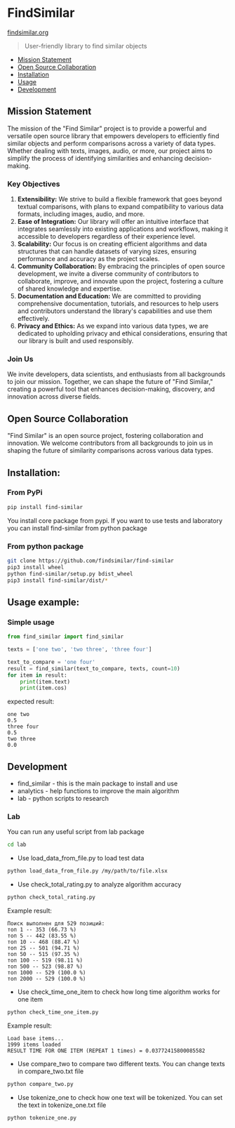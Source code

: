 # FindSimilar

[findsimilar.org][homepage]

> User-friendly library to find similar objects

* [Mission Statement][mission_statement]
* [Open Source Collaboration][open_source_collaboration]
* [Installation][installation]
* [Usage][usage]
* [Development][development]

## Mission Statement

The mission of the "Find Similar" project is to provide a powerful and versatile open source library that empowers developers to efficiently find similar objects and perform comparisons across a variety of data types. Whether dealing with texts, images, audio, or more, our project aims to simplify the process of identifying similarities and enhancing decision-making.

### Key Objectives

1. **Extensibility:** We strive to build a flexible framework that goes beyond textual comparisons, with plans to expand compatibility to various data formats, including images, audio, and more.
2. **Ease of Integration:** Our library will offer an intuitive interface that integrates seamlessly into existing applications and workflows, making it accessible to developers regardless of their experience level.
3. **Scalability:** Our focus is on creating efficient algorithms and data structures that can handle datasets of varying sizes, ensuring performance and accuracy as the project scales.
4. **Community Collaboration:** By embracing the principles of open source development, we invite a diverse community of contributors to collaborate, improve, and innovate upon the project, fostering a culture of shared knowledge and expertise.
5. **Documentation and Education:** We are committed to providing comprehensive documentation, tutorials, and resources to help users and contributors understand the library's capabilities and use them effectively.
6. **Privacy and Ethics:** As we expand into various data types, we are dedicated to upholding privacy and ethical considerations, ensuring that our library is built and used responsibly.

### Join Us

We invite developers, data scientists, and enthusiasts from all backgrounds to join our mission. Together, we can shape the future of "Find Similar," creating a powerful tool that enhances decision-making, discovery, and innovation across diverse fields.

## Open Source Collaboration

"Find Similar" is an open source project, fostering collaboration and innovation. We welcome contributors from all backgrounds to join us in shaping the future of similarity comparisons across various data types.

## Installation:

### From PyPi

```bash
pip install find-similar
```

You install core package from pypi. If you want to use tests and laboratory you can install find-similar from python package

### From python package

```bash
git clone https://github.com/findsimilar/find-similar
pip3 install wheel
python find-similar/setup.py bdist_wheel
pip3 install find-similar/dist/*
```

## Usage example:

### Simple usage

```python
from find_similar import find_similar

texts = ['one two', 'two three', 'three four']

text_to_compare = 'one four'
result = find_similar(text_to_compare, texts, count=10)
for item in result:
    print(item.text)
    print(item.cos)
```

expected result:
```
one two
0.5
three four
0.5
two three
0.0
```

## Development

* find_similar - this is the main package to install and use
* analytics - help functions to improve the main algorithm
* lab - python scripts to research

### Lab

You can run any useful script from lab package
```bash
cd lab
```
* Use load_data_from_file.py to load test data
```bash
python load_data_from_file.py /my/path/to/file.xlsx
```
* Use check_total_rating.py to analyze algorithm accuracy
```bash
python check_total_rating.py
```
Example result:
```
Поиск выполнен для 529 позиций:
топ 1 -- 353 (66.73 %)
топ 5 -- 442 (83.55 %)
топ 10 -- 468 (88.47 %)
топ 25 -- 501 (94.71 %)
топ 50 -- 515 (97.35 %)
топ 100 -- 519 (98.11 %)
топ 500 -- 523 (98.87 %)
топ 1000 -- 529 (100.0 %)
топ 2000 -- 529 (100.0 %)
```

* Use check_time_one_item to check how long time algorithm works for one item
```bash
python check_time_one_item.py
```
Example result:
```
Load base items...
1999 items loaded
RESULT TIME FOR ONE ITEM (REPEAT 1 times) = 0.03772415800085582
```

* Use compare_two to compare two different texts. You can change texts in compare_two.txt file
```bash
python compare_two.py
```

* Use tokenize_one to check how one text will be tokenized. You can set the text in tokenize_one.txt file
```bash
python tokenize_one.py
```

[mission_statement]: https://github.com/findsimilar/find-similar#mission-statement
[open_source_collaboration]: https://github.com/findsimilar/find-similar#open-source-collaboration
[installation]: https://github.com/findsimilar/find-similar#installation
[usage]: https://github.com/findsimilar/find-similar#usage-example
[development]: https://github.com/findsimilar/find-similar#development
[homepage]: https://findsimilar.org